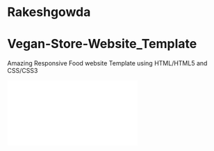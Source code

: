 # Rakeshgowda
# Vegan-Store-Website_Template
Amazing Responsive Food website Template using HTML/HTML5 and CSS/CSS3 

![dekstop-device](file:///C:/raki/all/h%20laaptop/USB%20Drive/HTML/server/six.html)
